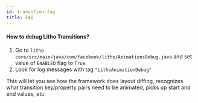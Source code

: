 ```yaml
---
id: transition-faq
title: FAQ
---
```


#### How to debug Litho Transitions?

1. Go to `litho-core/src/main/java/com/facebook/litho/AnimationsDebug.java` and set value of `ENABLED` flag to `True`.
2. Look for log messages with tag `"LithoAnimationDebug"`

This will let you see how the framework does layout diffing, recognizes what transition key/property pairs need to be animated, picks up start and end values, etc.